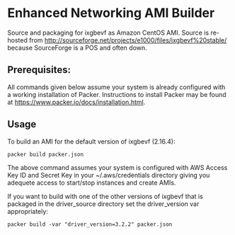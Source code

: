# Enhanced Networking AMI Builder
Source and packaging for ixgbevf as Amazon CentOS AMI. Source is re-hosted from 
http://sourceforge.net/projects/e1000/files/ixgbevf%20stable/ because SourceForge is a POS and often down.
 
## Prerequisites:
All commands given below assume your system is already configured with a working installation of Packer. Instructions to
install Packer may be found at https://www.packer.io/docs/installation.html.

## Usage
To build an AMI for the default version of ixgbevf (2.16.4):

```
packer build packer.json
```

The above command assumes your system is configured with AWS Access Key ID and Secret Key in your ~/.aws/credentials
directory giving you adequete access to start/stop instances and create AMIs.

If you want to build with one of the other versions of ixgbevf that is packaged in the driver_source directory set the
driver_version var appropriately:

```
packer build -var "driver_version=3.2.2" packer.json
```

